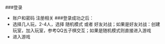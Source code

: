 ###登录
*	账户和密码 注册相关
###登录成功之后：
*	选择几人玩，2-4人，选择 随机模式 或者 好友对战；如果是好友对战：创建玩室，加入玩室，参考QQ五子棋交互；如果是随机模式则直接进入游戏
*	进入游戏


	
